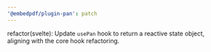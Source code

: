 ```yaml
---
'@embedpdf/plugin-pan': patch
---
```


refactor(svelte): Update `usePan` hook to return a reactive state object, aligning with the core hook refactoring.
